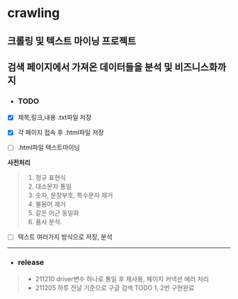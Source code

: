# crawling

## 크롤링 및 텍스트 마이닝 프로젝트   
## 검색 페이지에서 가져온 데이터들을 분석 및 비즈니스화까지

* ### TODO

* [x] 제목,링크,내용 .txt파일 저장

* [x] 각 페이지 접속 후 .html파일 저장

* [ ] .html파일 텍스트마이닝

**사전처리**
>
>   1. 정규 표현식   
>   2. 대소문자 통일   
>   3. 숫자, 문장부호, 특수문자 제거   
>   4. 불용어 제거   
>   5. 같은 어근 동일화   
>   6. 품사 분석.    

* [ ] 텍스트 여러가지 방식으로 저장, 분석

***

* ### release

>
>   - 211210 driver변수 하나로 통일 후 재사용, 페이지 커넥션 에러 처리
>   - 211205 하루 전날 기준으로 구글 검색 TODO 1, 2번 구현완료
